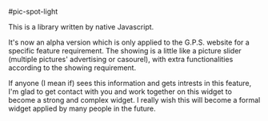 #pic-spot-light

This is a library written by native Javascript.

It's now an alpha version which is only applied to the G.P.S. website for a specific feature requirement. The showing is a little like a picture slider (multiple pictures' advertising or casourel), with extra functionalities according to the showing requirement.

If anyone (I mean if) sees this information and gets intrests in this feature, I'm glad to get contact with you and work together on this widget to become a strong and complex widget. I really wish this will become a formal widget applied by many people in the future.
